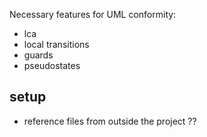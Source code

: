 Necessary features for UML conformity:

- lca
- local transitions
- guards
- pseudostates

## setup

- reference files from outside the project ??
